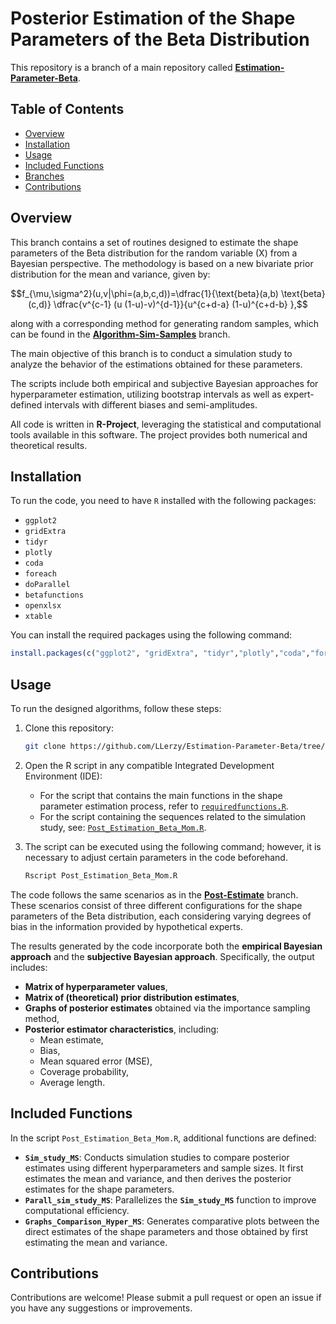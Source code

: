 # Posterior Estimation of the Shape Parameters of the Beta Distribution

This repository is a branch of a main repository called [**Estimation-Parameter-Beta**](https://github.com/LLerzy/Estimation-Parameter-Beta).

## Table of Contents

-   [Overview](#overview)
-   [Installation](#installation)
-   [Usage](#usage)
-   [Included Functions](#included-functions)
-   [Branches](#branches)
-   [Contributions](#contributions)

## Overview

This branch contains a set of routines designed to estimate the shape parameters of the Beta distribution for the random variable \(X\) from a Bayesian perspective. The methodology is based on a new bivariate prior distribution for the mean and variance, given by:  

$$f_{\mu,\sigma^2}(u,v|\phi=(a,b,c,d))=\dfrac{1}{\text{beta}(a,b) \text{beta}(c,d)} \dfrac{v^{c-1} (u (1-u)-v)^{d-1}}{u^{c+d-a} (1-u)^{c+d-b} },$$

along with a corresponding method for generating random samples, which can be found in the [**Algorithm-Sim-Samples**](https://github.com/LLerzy/Estimation-Parameter-Beta/tree/Algorithm-Sim-Samples) branch.  

The main objective of this branch is to conduct a simulation study to analyze the behavior of the estimations obtained for these parameters.  

The scripts include both empirical and subjective Bayesian approaches for hyperparameter estimation, utilizing bootstrap intervals as well as expert-defined intervals with different biases and semi-amplitudes.  

All code is written in **R-Project**, leveraging the statistical and computational tools available in this software. The project provides both numerical and theoretical results.  


## Installation

To run the code, you need to have `R` installed with the following packages:

- `ggplot2` 
- `gridExtra` 
- `tidyr` 
- `plotly` 
- `coda` 
- `foreach` 
- `doParallel` 
- `betafunctions` 
- `openxlsx` 
- `xtable`

You can install the required packages using the following command:

``` r
install.packages(c("ggplot2", "gridExtra", "tidyr","plotly","coda","foreach","doParallel","betafunctions","openxlsx","xtable"))
```

## Usage

To run the designed algorithms, follow these steps:

1. Clone this repository:

    ``` bash
    git clone https://github.com/LLerzy/Estimation-Parameter-Beta/tree/Post-Estimate-2.git
    ```

2. Open the R script in any compatible Integrated Development Environment (IDE):

    -   For the script that contains the main functions in the shape parameter estimation process, refer to [`requiredfunctions.R`](https://github.com/LLerzy/Estimation-Parameter-Beta/blob/Post-Estimate-2/requiredfunctions.R).
    -   For the script containing the sequences related to the simulation study, see: [`Post_Estimation_Beta_Mom.R`](https://github.com/LLerzy/Estimation-Parameter-Beta/blob/Post-Estimate-2/Post_Estimation_Beta_Mom.R).

3. The script can be executed using the following command; however, it is necessary to adjust certain parameters in the code beforehand.

    ``` bash
    Rscript Post_Estimation_Beta_Mom.R
    ```
The code follows the same scenarios as in the [**Post-Estimate**](https://github.com/LLerzy/Estimation-Parameter-Beta/tree/Post-Estimate) branch. These scenarios consist of three different configurations for the shape parameters of the Beta distribution, each considering varying degrees of bias in the information provided by hypothetical experts.  

The results generated by the code incorporate both the **empirical Bayesian approach** and the **subjective Bayesian approach**. Specifically, the output includes:  

- **Matrix of hyperparameter values**,  
- **Matrix of (theoretical) prior distribution estimates**,  
- **Graphs of posterior estimates** obtained via the importance sampling method,  
- **Posterior estimator characteristics**, including:  
  - Mean estimate,  
  - Bias,  
  - Mean squared error (MSE),  
  - Coverage probability,  
  - Average length.  

## Included Functions

In the script `Post_Estimation_Beta_Mom.R`, additional functions are defined:  

- **`Sim_study_MS`**: Conducts simulation studies to compare posterior estimates using different hyperparameters and sample sizes. It first estimates the mean and variance, and then derives the posterior estimates for the shape parameters.  
- **`Parall_sim_study_MS`**: Parallelizes the **`Sim_study_MS`** function to improve computational efficiency.  
- **`Graphs_Comparison_Hyper_MS`**: Generates comparative plots between the direct estimates of the shape parameters and those obtained by first estimating the mean and variance.  

## Contributions

Contributions are welcome! Please submit a pull request or open an issue if you have any suggestions or improvements.
